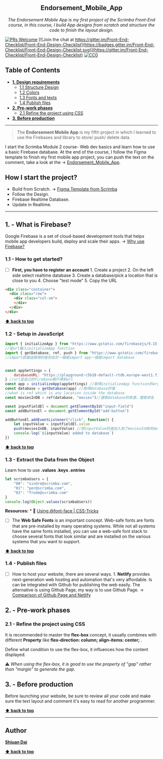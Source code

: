 <h2 align="center">Endorsement_Mobile_App</h2>

<p align="center">
  <em> The Endorsement Mobile App is my first project of the Scrimba Front-End course, in this course, I build App designs from scratch and structure the code to finish the layout design.</em>
</p>

[![PRs Welcome](https://img.shields.io/badge/PRs-welcome-brightgreen.svg)](http://makeapullrequest.com) [![Join the chat at https://gitter.im/Front-End-Checklist/Front-End-Design-Checklist](https://badges.gitter.im/Front-End-Checklist/Front-End-Design-Checklist.svg)](https://gitter.im/Front-End-Checklist/Front-End-Design-Checklist) [![CC0](https://img.shields.io/badge/license-CC0-green.svg)](https://creativecommons.org/publicdomain/zero/1.0/)

## Table of Contents
* **[1. Design requirements](#1---design-requirements)**
	* [1.1 Structure Design](#11---grid-system)
	* [1.2 Colors](#12---colors)
	* [1.3 Fonts and texts](#13---fonts-and-texts)
	* [1.4 Publish files](#14---publish-files)
* **[2. Pre-work phases](#2---pre-work-phases)**
	* [2.1 Refine the project using CSS](#21---refine-the-project-using-CSS)
* **[3. Before production](#3---before-production)**

---

> The **Endorsement Mobile App** is my fifth project in which I learned to use the Firebases and library to store/ push/ delete data.

I start the Scrimba Module 2 course- Web dev basics and learn how to use a basic Firebase database. At the end of the course, I follow the Figma template to finish my first mobile app project, you can push the text on the comment, take a look at the → [Endorsement_Mobile_App](https://shiuandai.github.io/Endorsement_Mobile_App/).

## How I start the project?

* Build from Scratch. → [Figma Template from Scrimba](https://www.figma.com/file/SgWlM7qkqTQa7fiGEcLKew/We-are-the-Champions?type=design&node-id=0-1&mode=design&t=5ELFpz5A5AhpKoqk-0)
* Follow the Design.
* Firebase Realtime Database.
* Update in Realtime.

---

## 1. - What is Firebase?

Google Firebase is a set of cloud-based development tools that helps mobile app developers build, deploy and scale their apps. → [Why use Firebase?](https://www.techtarget.com/searchmobilecomputing/definition/Google-Firebase)

### 1.1 - How to get started?

* [ ] **First, you have to register an account** 1. Create a project 2. On the left side select realtime database 3. Create a database/pick a location that is close to you 4. Choose "test mode" 5. Copy the URL

```html
<div class="container">
  <div class="row">
    <div class="col-sm">
    </div>
  </div>
</div>
```

**[⬆ back to top](#table-of-contents)**

### 1.2 - Setup in JavaScript

```js
import { initializeApp } from "https://www.gstatic.com/firebasejs/9.15.0/firebase-app.js"
//從url輸入initializeApp function
import { getDatabase, ref, push } from "https://www.gstatic.com/firebasejs/9.15.0/firebase-database.js"
//import前面這兩項的差別在於一個是import app一個是import database


const appSettings = {
    databaseURL: "https://playground-c5b18-default-rtdb.europe-west1.firebasedatabase.app"
} //url從自己的firebase帳戶得到url
const app = initializeApp(appSettings) //取得initializeApp function的argument
const database = getDatabase(app) //取得database的值
//what is ref which is any location inside the database
const moviesInDB = ref(database, "movies")//選取database的來源，隨意命名

const inputFieldEl = document.getElementById("input-field")
const addButtonEl = document.getElementById("add-button")

addButtonEl.addEventListener("click", function() {
    let inputValue = inputFieldEl.value
    push(moviesInDB, inputValue) //把inputValue的值加入到了moviesInDB的database
    console.log(`${inputValue} added to database`)
})
```

**[⬆ back to top](#table-of-contents)**

### 1.3 - Extract the Data from the Object

Learn how to use **.values .keys .entries**

```js example
let scrimbaUsers = {
    "00": "sindre@scrimba.com",
    "01": "per@scrimba.com",
    "02": "frode@scrimba.com"
}
console.log(Object.values(scrimbaUsers))
```

  __Resources:__
	* 📖 [Using @font-face | CSS-Tricks](https://css-tricks.com/snippets/css/using-font-face/)

* [ ] The **Web Safe Fonts** is an important concept. Web-safe fonts are fonts that are pre-installed by many operating systems. While not all systems have the same fonts installed, you can use a web-safe font stack to choose several fonts that look similar and are installed on the various systems that you want to support.

**[⬆ back to top](#table-of-contents)**


### 1.4 - Publish files

* [ ] How to host your website, there are several ways. 1. **Netlify** provides next-generation web hosting and automation that's very affordable. Is can be integrated with Github for publishing the web easily. The alternative is using Github Page, my way is to use Github Page. → [Comparison of Github Page and Netlify](https://www.freecodecamp.org/news/publish-your-website-netlify-github/) 

## 2. - Pre-work phases

### 2.1 - Refine the project using CSS

It is recommended to master the **flex-box** concept, it usually combines with different **Property** like **flex-direction: column; align-items: center;** .

Define what condition to use the flex-box, it influences how the content displayed.

⚠️ *When using the flex-box, it is good to use the property of "gap" rather than "margin" to generate the gap.*

## 3. - Before production

Before launching your website, be sure to review all your code and make sure the text layout and comment it's easy to read for another programmer.

**[⬆ back to top](#table-of-contents)**

---

## Author

**[Shiuan Dai](https://www.linkedin.com/in/shiuandai/)**

**[⬆ back to top](#table-of-contents)**


[6]:	https://guideguide.me/
[7]:	https://www.sketchapp.com/docs/canvas/rulers-guides-grids/
[8]:	https://getbootstrap.com/docs/4.0/layout/grid/
[9]:	http://flexboxgrid.com/
[10]: https://css-tricks.com/dont-overthink-it-grids/
[11]:	https://www.lifewire.com/aco-file-2619477
[16]:	http://bradfrost.com/blog/post/atomic-web-design/
[22]:	https://js.libhunt.com/
[23]:	https://bestof.js.org/
[28]:	https://gitter.im/Front-End-Checklist/Front-End-Design-Checklist
